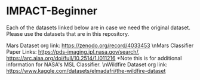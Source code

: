 # IMPACT-Beginner

Each of the datasets linked below are in case we need the original dataset. Please use the datasets that are in this repository.

Mars Dataset org link:  https://zenodo.org/record/4033453
\nMars Classifier Paper Links: https://pds-imaging.jpl.nasa.gov/search/, https://arc.aiaa.org/doi/full/10.2514/1.I011216 *Note this is for additional information for NASA's MSL Classifier.
\nWildfire Dataset org link: https://www.kaggle.com/datasets/elmadafri/the-wildfire-dataset 
